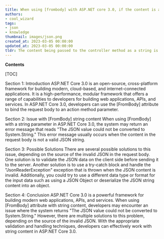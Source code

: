 ```yaml
---
title: When using [frombody] with ASP.NET core 3.0, if the content is a string, you may receive the error message "the JSON value could not be converted to system.string."
authors:
- cool_wizard
tags:
- json
- knowledge
thumbnail: images/json.png
created_at: 2023-03-05 00:00:00
updated_at: 2023-03-05 00:00:00
tldr: The content being passed to the controller method as a string is not in a valid JSON format.
---
```


**Contents**

[TOC]

Section 1: Introduction
ASP.NET Core 3.0 is an open-source, cross-platform framework for building modern, cloud-based, and internet-connected applications. It is a high-performance, modular framework that offers a range of capabilities to developers for building web applications, APIs, and services. In ASP.NET Core 3.0, developers can use the [FromBody] attribute to bind the request body to an action method parameter.

Section 2: Issue with [FromBody] string content 
When using [FromBody] with a string parameter in ASP.NET Core 3.0, the system may return an error message that reads "The JSON value could not be converted to System.String." This error message usually occurs when the content in the request body is not a valid JSON string.

Section 3: Possible Solutions
There are several possible solutions to this issue, depending on the source of the invalid JSON in the request body. One solution is to validate the JSON data on the client side before sending it to the server. Another solution is to use a try-catch block and handle the "JsonReaderException" exception that is thrown when the JSON content is invalid. Additionally, you could try to use a different data type or format for the input data such as using a JSON Object or deserialize the JSON string content into an object.

Section 4: Conclusion
ASP.NET Core 3.0 is a powerful framework for building modern web applications, APIs, and services. When using [FromBody] attribute with string content, developers may encounter an issue where the system returns "The JSON value could not be converted to System.String." However, there are multiple solutions to this problem, depending on the source of the invalid JSON. With the appropriate validation and handling techniques, developers can effectively work with string content in ASP.NET Core 3.0.
